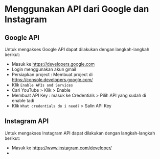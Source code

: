 # Menggunakan API dari Google dan Instagram

## Google API
Untuk mengakses Google API dapat dilakukan dengan langkah-langkah berikut:
* Masuk ke https://developers.google.com
* Login menggunakan akun gmail
* Persiapkan project : Membuat project di https://console.developers.google.com/
* Klik `Enable APIs and Services`
* Cari YouTube > Klik > Enable
* Membuat API Key : masuk ke Credentials > Pilih API yang sudah di enable tadi
* Klik `What credentials do i need?` > Salin API Key

## Instagram API
Untuk mengakses Instagram API dapat dilakukan dengan langkah-langkah berikut:
* Masuk ke https://www.instagram.com/developer/
* 
